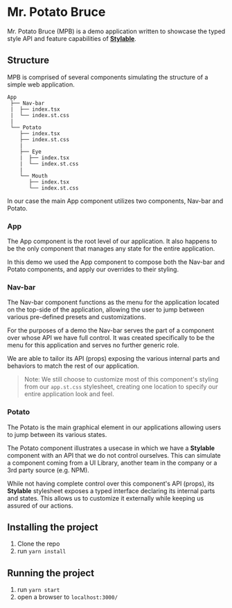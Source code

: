 # Mr. Potato Bruce
Mr. Potato Bruce (MPB) is a demo application written to showcase the typed style API and feature capabilities of **[Stylable](https://stylable.io)**.

## Structure
MPB is comprised of several components simulating the structure of a simple web application.

```
App
 ├── Nav-bar
 |  ├── index.tsx
 |  └── index.st.css
 |
 └── Potato
    ├── index.tsx
    ├── index.st.css
    |
    ├── Eye
    |  ├── index.tsx
    |  └── index.st.css
    |
    └── Mouth
       ├── index.tsx
       └── index.st.css
```

In our case the main App component utilizes two components, Nav-bar and Potato.

### App
The App component is the root level of our application. It also happens to be the only component that manages any state for the entire application.

In this demo we used the App component to compose both the Nav-bar and Potato components, and apply our overrides to their styling.

### Nav-bar
The Nav-bar component functions as the menu for the application located on the top-side of the application, allowing the user to jump between various pre-defined presets and customizations.

For the purposes of a demo the Nav-bar serves the part of a component over whose API we have full control. It was created specifically to be the menu for this application and serves no further generic role.

We are able to tailor its API (props) exposing the various internal parts and behaviors to match the rest of our application.

> Note: We still choose to customize most of this component's styling from our `app.st.css` stylesheet, creating one location to specify our entire application look and feel.

### Potato
The Potato is the main graphical element in our applications allowing users to jump between its various states.

The Potato component illustrates a usecase in which we have a **Stylable** component with an API that we do not control ourselves. This can simulate a component coming from a UI Library, another team in the company or a 3rd party source (e.g. NPM).

While not having complete control over this component's API (props), its **Stylable** stylesheet exposes a typed interface declaring its internal parts and states. This allows us to customize it externally while keeping us assured of our actions.

## Installing the project
1. Clone the repo
2. run `yarn install`

## Running the project
1. run `yarn start`
2. open a browser to `localhost:3000/`
